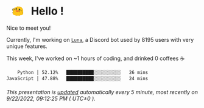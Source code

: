 <h1>   <img src="./spoinky.gif" style="vertical-align:middle;" width="30px">   Hello ! </h1>

Nice to meet you!

Currently, I'm working on <a href='https://github.com/Asgarrrr/Luna'>`Luna`</a>, a Discord bot used by 8195 users with very unique features.

This week, I've worked on ~1 hours of coding, and drinked 0 coffees ☕

```
    Python │ 52.12%   ██████████░░░░░░░░░░   26 mins
JavaScript │ 47.88%   ██████████░░░░░░░░░░   24 mins
```

###### This presentation is [updated](https://github.com/Asgarrrr) automatically every 5 minute, most recently on 9/22/2022, 09:12:25 PM ( UTC±0 ).